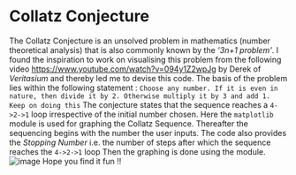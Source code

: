 # Collatz Conjecture
The Collatz Conjecture is an unsolved problem in mathematics (number theoretical analysis) that is also commonly known by the *'3n+1 problem'*. I found the inspiration to work on visualising this problem from the following video https://www.youtube.com/watch?v=094y1Z2wpJg by Derek of _Veritasium_ and thereby led me to devise this code.
The basis of the problem lies within the following statement :
```Choose any number. If it is even in nature, then divide it by 2. Otherwise multiply it by 3 and add 1. Keep on doing this```
The conjecture states that the sequence reaches a ``4->2->1`` loop irrespective of the initial number chosen.
Here the ``matplotlib`` module is used for graphing the Collatz Sequence.
Thereafter the sequencing begins with the number the user inputs.
The code also provides the *Stopping Number* i.e. the number of steps after which the sequence reaches the ``4->2->1`` loop
Then the graphing is done using the module.
![image](https://user-images.githubusercontent.com/75131827/154831007-caff6d2d-4a8d-4f62-a83c-2008e9393ec6.png)
Hope you find it fun !!
